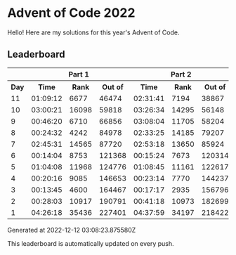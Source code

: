# Advent of Code 2022

Hello! Here are my solutions for this year's Advent of Code.

## Leaderboard

<!--LEADERBOARD_START-->
<table><tr><th></th><th colspan="3">Part 1</th><th colspan="3">Part 2</th></tr><tr><th>Day</th><th>Time</th><th>Rank</th><th>Out of</th><th>Time</th><th>Rank</th><th>Out of</th></tr><tr><td>11</td><td>01:09:12</td><td>6677</td><td>46474</td><td>02:31:41</td><td>7194</td><td>38867</td></tr><tr><td>10</td><td>03:00:21</td><td>16098</td><td>59818</td><td>03:26:34</td><td>14295</td><td>56148</td></tr><tr><td>9</td><td>00:46:20</td><td>6710</td><td>66856</td><td>03:08:04</td><td>11705</td><td>58204</td></tr><tr><td>8</td><td>00:24:32</td><td>4242</td><td>84978</td><td>02:33:25</td><td>14185</td><td>79207</td></tr><tr><td>7</td><td>02:45:31</td><td>14565</td><td>87720</td><td>02:53:18</td><td>13650</td><td>85924</td></tr><tr><td>6</td><td>00:14:04</td><td>8753</td><td>121368</td><td>00:15:24</td><td>7673</td><td>120314</td></tr><tr><td>5</td><td>01:04:08</td><td>11968</td><td>124776</td><td>01:08:45</td><td>11161</td><td>122617</td></tr><tr><td>4</td><td>00:20:16</td><td>9085</td><td>146653</td><td>00:23:14</td><td>7770</td><td>144237</td></tr><tr><td>3</td><td>00:13:45</td><td>4600</td><td>164467</td><td>00:17:17</td><td>2935</td><td>156796</td></tr><tr><td>2</td><td>00:28:03</td><td>10917</td><td>190791</td><td>00:41:18</td><td>10973</td><td>182699</td></tr><tr><td>1</td><td>04:26:18</td><td>35436</td><td>227401</td><td>04:37:59</td><td>34197</td><td>218422</td></tr></table>
Generated at 2022-12-12 03:08:23.875580Z
<!--LEADERBOARD_END-->

This leaderboard is automatically updated on every push.

